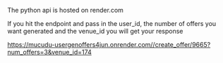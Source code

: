 The python api is hosted on render.com

If you hit the endpoint and pass in the user_id, the number of offers you want generated and the venue_id you will get your response

https://mucudu-usergenoffers4jun.onrender.com//create_offer/9665?num_offers=3&venue_id=174
